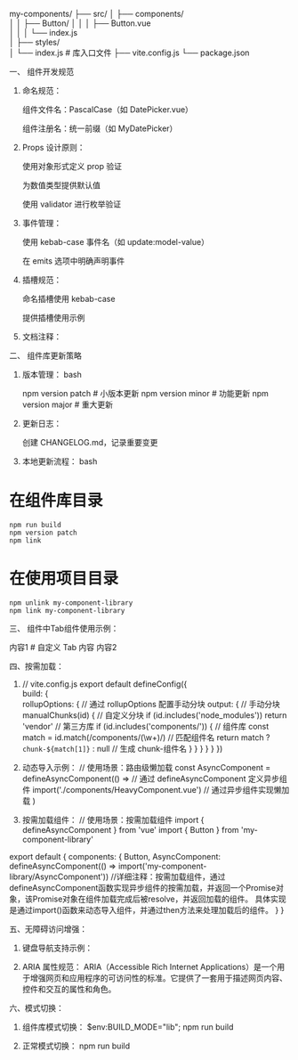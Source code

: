 my-components/
├── src/
│   ├── components/         
│   │   ├── Button/
│   │   │   ├── Button.vue  
│   │   │   └── index.js    
│   ├── styles/            
│   └── index.js           # 库入口文件
├── vite.config.js
└── package.json

一、 组件开发规范

1. 命名规范：

    组件文件名：PascalCase（如 DatePicker.vue）

    组件注册名：统一前缀（如 MyDatePicker）

2. Props 设计原则：

    使用对象形式定义 prop 验证

    为数值类型提供默认值

    使用 validator 进行枚举验证

3. 事件管理：

    使用 kebab-case 事件名（如 update:model-value）

    在 emits 选项中明确声明事件

4. 插槽规范：

    命名插槽使用 kebab-case

    提供插槽使用示例

5. 文档注释：

<script setup>
/**
 * 按钮组件
 * @displayName MyButton
 * @requires 需要依赖外部样式表
 */
defineProps({
  /** 按钮类型 */
  type: { /* ... */ }
})
</script>


二、 组件库更新策略

1. 版本管理：
bash

    npm version patch  # 小版本更新
    npm version minor  # 功能更新
    npm version major  # 重大更新

2. 更新日志：

    创建 CHANGELOG.md，记录重要变更

3. 本地更新流程：
bash

# 在组件库目录
    npm run build
    npm version patch
    npm link

# 在使用项目目录
    npm unlink my-component-library
    npm link my-component-library


三、 组件中Tab组件使用示例：

<MyTabs>
  <template #header>
    <button @click="activeTab = 'tab1'">Tab 1</button>  # 自定义 Tab 标题
    <button @click="activeTab = 'tab2'">Tab 2</button>  
  </template>
  
  <MyTab name="tab1">内容1</MyTab>  # 自定义 Tab 内容
  <MyTab name="tab2">内容2</MyTab>
</MyTabs>

四、按需加载：

1. // vite.config.js
export default defineConfig({  
  build: {  
    rollupOptions: {    // 通过 rollupOptions 配置手动分块
      output: {          // 手动分块
        manualChunks(id) {  // 自定义分块
          if (id.includes('node_modules')) return 'vendor'  // 第三方库
          if (id.includes('components/')) {  // 组件库
            const match = id.match(/components\/(\w+)/)  // 匹配组件名
            return match ? `chunk-${match[1]}` : null  // 生成 chunk-组件名
          }
        }
      }
    }
  }
})
2. 动态导入示例：
// 使用场景：路由级懒加载
const AsyncComponent = defineAsyncComponent(() =>  // 通过 defineAsyncComponent 定义异步组件
  import('./components/HeavyComponent.vue')  // 通过异步组件实现懒加载
)

3. 按需加载组件：
// 使用场景：按需加载组件
import { defineAsyncComponent } from 'vue'
import { Button } from 'my-component-library'

export default {
  components: {
    Button,
    AsyncComponent: defineAsyncComponent(() => import('my-component-library/AsyncComponent'))  //详细注释：按需加载组件，通过defineAsyncComponent函数实现异步组件的按需加载，并返回一个Promise对象，该Promise对象在组件加载完成后被resolve，并返回加载的组件。 具体实现是通过import()函数来动态导入组件，并通过then方法来处理加载后的组件。
  }
}

五、无障碍访问增强：

1. 键盘导航支持示例：
<script setup>
import { onMounted } from 'vue'

const listItems = ref([])

onMounted(() => {
  const handleKeydown = (e) => {
    // 实现方向键导航
  }
  listItems.value.forEach(item => {
    item.addEventListener('keydown', handleKeydown)
  })
})
</script>

<template>
  <ul role="menu">
    <li 
      v-for="(item, index) in items"
      :key="index"
      role="menuitem"
      tabindex="0"
      :ref="el => listItems[index] = el"
    >
      {{ item.label }}
    </li>
  </ul>
</template>

2. ARIA 属性规范：
ARIA（Accessible Rich Internet Applications）是一个用于增强网页和应用程序的可访问性的标准。它提供了一套用于描述网页内容、控件和交互的属性和角色。
<template>
  <div 
    role="dialog"
    aria-labelledby="dialogTitle"
    aria-describedby="dialogDesc"
  >
    <h2 id="dialogTitle">标题</h2>
    <p id="dialogDesc">描述内容</p>
  </div>
</template>

六、模式切换：

1. 组件库模式切换：
  $env:BUILD_MODE="lib"; npm run build

2. 正常模式切换：
  npm run build
